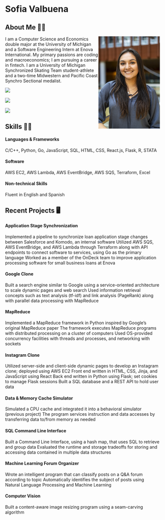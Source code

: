 <h1>Sofia Valbuena</h1>

<h2>About Me 💁‍♀️</h2>

<img src="MBWHeadshots23.jpg" alt="headshot" align="right" width="200">

I am a Computer Science and Economics double major at the University of Michigan and a Software Engineering Intern at Enova International. My primary passions are coding and macroeconomics; I am pursuing a career in fintech. I am a University of Michigan Synchronized Skating Team student-athlete and a two-time Midwestern and Pacific Coast Synchro Sectional medalist.


<p>
  <a href="sofiavalb03@gmail.com" Email/a>
</p>

<p>
<a href="https://www.linkedin.com/in/sofiavalb/">
<img src="https://img.shields.io/badge/LinkedIn-sofiavalb-blue">
</a>
</p>

<p>
<a href="https://github.com/sofiavalb/insta485">
<img src="https://img.shields.io/badge/Instagram%20Clone%20Project-8A2BE2">
</a>
</p>

<p>
<a href="https://github.com/sofiavalb/ask485">
<img src="https://img.shields.io/badge/Google%20Clone%20Project-8A2BE2">
</a>
</p>

<h2>Skills 👨‍💻</h2>
<p><h4>Languages & Frameworks</h4> C/C++, Python, Go, JavaScript, SQL, HTML, CSS, React.js, Flask, R, STATA</p>
<p><h4>Software</h4> AWS EC2, AWS Lambda, AWS EventBridge, AWS SQS, Terraform, Excel</p>
<p><h4>Non-technical Skills</h4> Fluent in English and Spanish</p>

<h2>Recent Projects 🖥️</h2>
<h4>Application Stage Synchronization</h4>
Implemented a pipeline to synchronize loan application stage changes between Salesforce and Komodo, an internal software
Utilized AWS SQS, AWS EventBridge, and AWS Lambda through Terraform along with API endpoints to connect software to services, using Go as the primary language
Worked as a member of the OnDeck team to improve application processing software for small business loans at Enova 

<h4>Google Clone</h4>
Built a search engine similar to Google using a service-oriented architecture to scale dynamic pages and web search
Used information retrieval concepts such as text analysis (tf-idf) and link analysis (PageRank) along with parallel data processing with MapReduce    

<h4>MapReduce</h4>
Implemented a MapReduce framework in Python inspired by Google’s original MapReduce paper
The framework executes MapReduce programs with distributed processing on a cluster of computers
Used OS-provided concurrency facilities with threads and processes, and networking with sockets

<h4>Instagram Clone</h4>
Utilized server-side and client-side dynamic pages to develop an Instagram clone; deployed using AWS EC2
Front end written in HTML, CSS, Jinja, and JavaScript using React
Back end written in Python using Flask; set cookies to manage Flask sessions
Built a SQL database and a REST API to hold user data

<h4>Data & Memory Cache Simulator</h4>
Simulated a CPU cache and integrated it into a behavioral simulator (previous project)
The program services instruction and data accesses by transferring data to/from memory as needed 

<h4>SQL Command Line Interface</h4>
Built a Command Line Interface, using a hash map, that uses SQL to retrieve and group data
Evaluated the runtime and storage tradeoffs for storing and accessing data contained in multiple data structures

<h4>Machine Learning Forum Organizer</h4>
Wrote an intelligent program that can classify posts on a Q&A forum according to topic
Automatically identifies the subject of posts using Natural Language Processing and Machine Learning

<h4>Computer Vision</h4>
Built a content-aware image resizing program using a seam-carving algorithm
